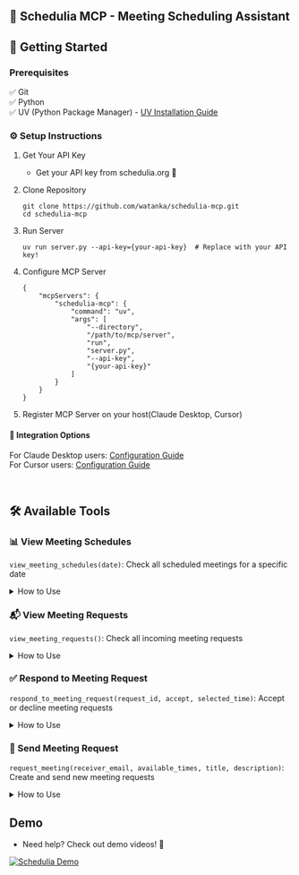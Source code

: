 ## 📅 Schedulia MCP - Meeting Scheduling Assistant

## 🚀 Getting Started
### Prerequisites
✅ Git  
✅ Python  
✅ UV (Python Package Manager) - [UV Installation Guide](https://github.com/astral-sh/uv)
  

### ⚙️ Setup Instructions
1. Get Your API Key
    - Get your API key from schedulia.org 🔑  

2. Clone Repository
    ```
    git clone https://github.com/watanka/schedulia-mcp.git
    cd schedulia-mcp
    ```

3. Run Server
    ```
    uv run server.py --api-key={your-api-key}  # Replace with your API key!
    ```


4. Configure MCP Server
    ```
    {
        "mcpServers": {
            "schedulia-mcp": {
                "command": "uv",
                "args": [
                    "--directory",
                    "/path/to/mcp/server",
                    "run",
                    "server.py",
                    "--api-key",
                    "{your-api-key}"
                ]
            }
        }
    }
    ```
    
5. Register MCP Server on your host(Claude Desktop, Cursor)
#### 🔧 Integration Options  
For Claude Desktop users: [Configuration Guide](https://modelcontextprotocol.io/quickstart/user)  
For Cursor users: [Configuration Guide ](https://docs.cursor.com/context/model-context-protocol#configuring-mcp-servers)  


<br>

## 🛠️ Available Tools
### 📊 View Meeting Schedules
`view_meeting_schedules(date)`: Check all scheduled meetings for a specific date

<details>
<summary>How to Use</summary>

Ask to see your meetings using the `view_meeting_schedules` tool. You can specify a date or view all schedules.

**Prompt Examples:**
- "Please show me my meeting schedules"
- "Can you check my meetings for today using view_meeting_schedules?"
- "Use view_meeting_schedules to show my upcoming meetings"

**Example Response:**
```json
{
    "id": 1,
    "host": {"name": "John Doe", "email": "john@example.com"},
    "participants": [
        {"name": "Alice Smith", "email": "alice@example.com"}
    ],
    "time": {
        "start_time": "2024-03-20T14:00:00",
        "end_time": "2024-03-20T15:00:00"
    },
    "title": "Project Review",
    "description": "Weekly sync meeting"
}
```
</details>

### 📬 View Meeting Requests
`view_meeting_requests()`: Check all incoming meeting requests

<details>
<summary>How to Use</summary>

Use the `view_meeting_requests` tool to check any pending meeting invitations.

**Prompt Examples:**
- "Use view_meeting_requests to show my pending invitations"
- "Check my meeting requests using view_meeting_requests tool"
- "Show me all meeting requests in the system"

**Example Response:**
```json
{
    "request_id": 1,
    "sender": {"name": "Alice Smith", "email": "alice@example.com"},
    "receiver_email": "john@example.com",
    "available_times": [
        {
            "start_time": "2024-03-21T15:00:00",
            "end_time": "2024-03-21T16:00:00"
        }
    ],
    "status": "PENDING",
    "title": "Product Discussion"
}
```
</details>

### ✅ Respond to Meeting Request
`respond_to_meeting_request(request_id, accept, selected_time)`: Accept or decline meeting requests

<details>
<summary>How to Use</summary>

This is a two-step process using both `view_meeting_requests` and `respond_to_meeting_request` tools.

**Step 1 - View Requests:**
- "First, use view_meeting_requests to show me pending invitations"
- "Let me check the meeting requests using view_meeting_requests tool"

**Step 2 - Respond:**
- "Use respond_to_meeting_request to accept request ID 1 with the proposed time slot"
- "Please use respond_to_meeting_request to decline meeting request #2"

**Example Conversation:**
```
User: "First, show me my meeting requests using view_meeting_requests"
Assistant: "Here are your pending meeting requests: [shows requests]"
User: "Great, I want to accept request ID 1 using respond_to_meeting_request for the March 21st 15:00-16:00 slot"
```
</details>

### 📨 Send Meeting Request
`request_meeting(receiver_email, available_times, title, description)`: Create and send new meeting requests

<details>
<summary>How to Use</summary>

Use the `request_meeting` tool to create new meeting requests. You'll need to provide receiver's email, available times, title, and description.

**Prompt Examples:**
- "Use request_meeting to schedule a meeting with alice@example.com"
- "I need to send a meeting request using request_meeting tool for tomorrow"
- "Create a new meeting request with request_meeting for the team sync"

**Example Request:**
```
"Please use request_meeting to set up a meeting with following details:
- Receiver: alice@example.com
- Title: Project Kickoff
- Description: Initial project planning meeting
- Available times: 
  - March 25th, 2024 14:00-15:00
  - March 26th, 2024 11:00-12:00"
```

**Example Response:**
```json
{
    "request_id": 3,
    "sender": {"name": "John Doe", "email": "john@example.com"},
    "receiver_email": "alice@example.com",
    "available_times": [
        {
            "start_time": "2024-03-25T14:00:00",
            "end_time": "2024-03-25T15:00:00"
        },
        {
            "start_time": "2024-03-26T11:00:00",
            "end_time": "2024-03-26T12:00:00"
        }
    ],
    "status": "PENDING",
    "title": "Project Kickoff",
    "description": "Initial project planning meeting"
}
```
</details> 


## Demo
- Need help? Check out demo videos! 🎥  

[![Schedulia Demo](https://img.youtube.com/vi/vLkg-0RX5mQ/maxresdefault.jpg)](https://youtu.be/vLkg-0RX5mQ)

